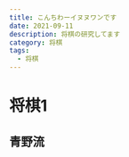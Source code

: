 ```yaml
---
title: こんちわーイヌヌワンです
date: 2021-09-11
description: 将棋の研究してます
category: 将棋
tags:
  - 将棋
---
```



# 将棋1
## 青野流